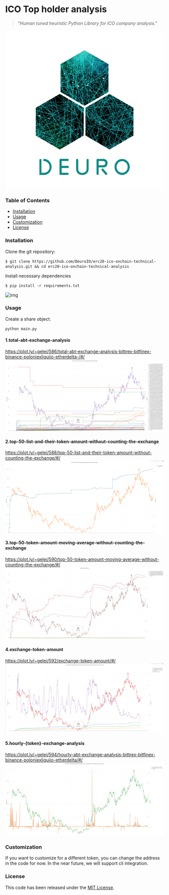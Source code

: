 # ICO Top holder analysis
> *"Human tuned heuristic Python Library for ICO company analysis."*

![](pics/logo.png)

### Table of Contents
* [Installation](#installation)
* [Usage](#usage)
* [Customization](#customization)
* [License](#license)

### Installation
Clone the git repository:
```console
$ git clone https://github.com/DeuroIO/erc20-ico-onchain-technical-analysis.git && cd erc20-ico-onchain-technical-analysis
```

Install necessary dependencies
```console
$ pip install -r requirements.txt
```

![img](http://www.dhanashriacademy.com/market/wp-content/uploads/2017/10/WHAT-IS-TECHNICAL-ANALYSIS.jpg)

### Usage
Create a share object.
```python
python main.py
```
#### 1.total-abt-exchange-analysis
https://plot.ly/~gelei/586/total-abt-exchange-analysis-bittrex-bitfinex-binance-poloniexliquiio-etherdelta-/#/
![img](pics/1.png)

#### 2.top-50-list-and-their-token-amount-without-counting-the-exchange
https://plot.ly/~gelei/588/top-50-list-and-their-token-amount-without-counting-the-exchange/#/
![img](pics/2.png)

#### 3.top-50-token-amount-moving-average-without-counting-the-exchange
https://plot.ly/~gelei/590/top-50-token-amount-moving-average-without-counting-the-exchange/#/
![img](pics/3.png)

#### 4.exchange-token-amount
https://plot.ly/~gelei/592/exchange-token-amount/#/
![img](pics/4.png)

#### 5.hourly-{token}-exchange-analysis
https://plot.ly/~gelei/594/hourly-abt-exchange-analysis-bittrex-bitfinex-binance-poloniexliquiio-etherdelta/#/
![img](pics/5.png)

### Customization
If you want to customize for a different token, you can change the address in the code for now. In the near future, we will support cli integration.


### License
This code has been released under the [MIT License](LICENSE).
